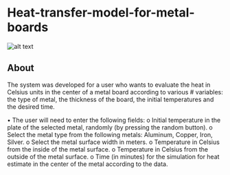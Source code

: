 # Heat-transfer-model-for-metal-boards
![alt text](https://i.imgur.com/Kmnpd4x.jpg)



About
------
The system was developed for a user who wants to evaluate the heat in Celsius units in the center of a metal board according to various # variables: the type of metal, the thickness of the board, the initial temperatures and the desired time.

• The user will need to enter the following fields:
  o Initial temperature in the plate of the selected metal, randomly (by pressing the random button).
  o Select the metal type from the following metals: Aluminum, Copper, Iron, Silver.
  o Select the metal surface width in meters.
  o Temperature in Celsius from the inside of the metal surface.
  o Temperature in Celsius from the outside of the metal surface.
  o Time (in minutes) for the simulation for heat estimate in the center of the metal according to the data.
